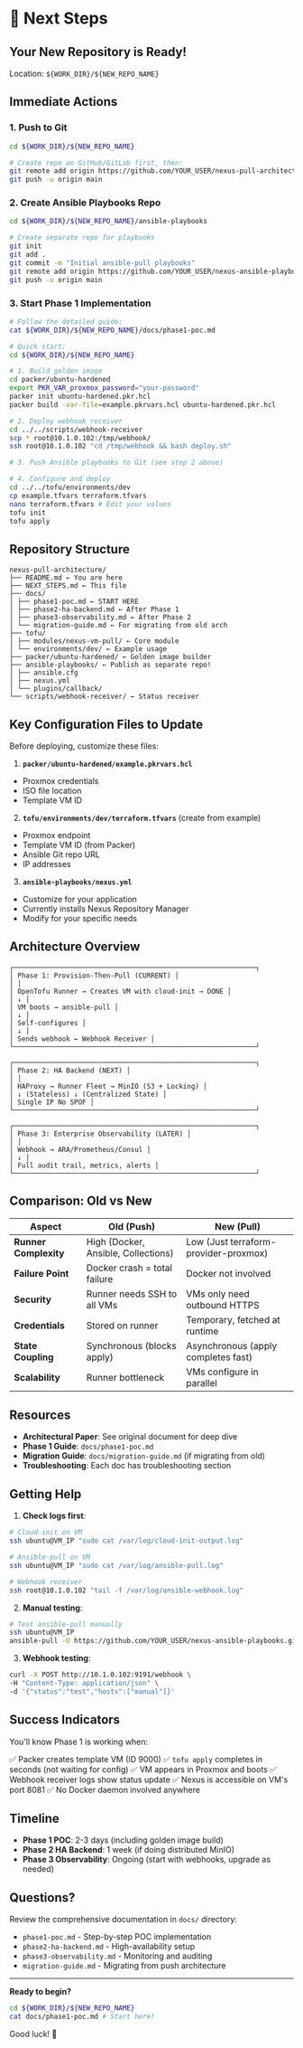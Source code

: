 # 🎯 Next Steps

## Your New Repository is Ready!

Location: `${WORK_DIR}/${NEW_REPO_NAME}`

## Immediate Actions

### 1. Push to Git
```bash
cd ${WORK_DIR}/${NEW_REPO_NAME}

# Create repo on GitHub/GitLab first, then:
git remote add origin https://github.com/YOUR_USER/nexus-pull-architecture.git
git push -u origin main
```

### 2. Create Ansible Playbooks Repo
```bash
cd ${WORK_DIR}/${NEW_REPO_NAME}/ansible-playbooks

# Create separate repo for playbooks
git init
git add .
git commit -m "Initial ansible-pull playbooks"
git remote add origin https://github.com/YOUR_USER/nexus-ansible-playbooks.git
git push -u origin main
```

### 3. Start Phase 1 Implementation
```bash
# Follow the detailed guide:
cat ${WORK_DIR}/${NEW_REPO_NAME}/docs/phase1-poc.md

# Quick start:
cd ${WORK_DIR}/${NEW_REPO_NAME}

# 1. Build golden image
cd packer/ubuntu-hardened
export PKR_VAR_proxmox_password="your-password"
packer init ubuntu-hardened.pkr.hcl
packer build -var-file=example.pkrvars.hcl ubuntu-hardened.pkr.hcl

# 2. Deploy webhook receiver
cd ../../scripts/webhook-receiver
scp * root@10.1.0.102:/tmp/webhook/
ssh root@10.1.0.102 "cd /tmp/webhook && bash deploy.sh"

# 3. Push Ansible playbooks to Git (see step 2 above)

# 4. Configure and deploy
cd ../../tofu/environments/dev
cp example.tfvars terraform.tfvars
nano terraform.tfvars # Edit your values
tofu init
tofu apply
```

## Repository Structure

```
nexus-pull-architecture/
├── README.md ← You are here
├── NEXT_STEPS.md ← This file
├── docs/
│ ├── phase1-poc.md ← START HERE
│ ├── phase2-ha-backend.md ← After Phase 1
│ ├── phase3-observability.md ← After Phase 2
│ └── migration-guide.md ← For migrating from old arch
├── tofu/
│ ├── modules/nexus-vm-pull/ ← Core module
│ └── environments/dev/ ← Example usage
├── packer/ubuntu-hardened/ ← Golden image builder
├── ansible-playbooks/ ← Publish as separate repo!
│ ├── ansible.cfg
│ ├── nexus.yml
│ └── plugins/callback/
└── scripts/webhook-receiver/ ← Status receiver

```

## Key Configuration Files to Update

Before deploying, customize these files:

1. **`packer/ubuntu-hardened/example.pkrvars.hcl`**
- Proxmox credentials
- ISO file location
- Template VM ID

2. **`tofu/environments/dev/terraform.tfvars`** (create from example)
- Proxmox endpoint
- Template VM ID (from Packer)
- Ansible Git repo URL
- IP addresses

3. **`ansible-playbooks/nexus.yml`**
- Customize for your application
- Currently installs Nexus Repository Manager
- Modify for your specific needs

## Architecture Overview

```
┌────────────────────────────────────────────────────────────┐
│ Phase 1: Provision-Then-Pull (CURRENT) │
│ │
│ OpenTofu Runner → Creates VM with cloud-init → DONE │
│ ↓ │
│ VM boots → ansible-pull │
│ ↓ │
│ Self-configures │
│ ↓ │
│ Sends webhook ← Webhook Receiver │
└────────────────────────────────────────────────────────────┘

┌────────────────────────────────────────────────────────────┐
│ Phase 2: HA Backend (NEXT) │
│ │
│ HAProxy → Runner Fleet → MinIO (S3 + Locking) │
│ ↓ (Stateless) ↓ (Centralized State) │
│ Single IP No SPOF │
└────────────────────────────────────────────────────────────┘

┌────────────────────────────────────────────────────────────┐
│ Phase 3: Enterprise Observability (LATER) │
│ │
│ Webhook → ARA/Prometheus/Consul │
│ ↓ │
│ Full audit trail, metrics, alerts │
└────────────────────────────────────────────────────────────┘
```

## Comparison: Old vs New

| Aspect | Old (Push) | New (Pull) |
|--------|-----------|-----------|
| **Runner Complexity** | High (Docker, Ansible, Collections) | Low (Just terraform-provider-proxmox) |
| **Failure Point** | Docker crash = total failure | Docker not involved |
| **Security** | Runner needs SSH to all VMs | VMs only need outbound HTTPS |
| **Credentials** | Stored on runner | Temporary, fetched at runtime |
| **State Coupling** | Synchronous (blocks apply) | Asynchronous (apply completes fast) |
| **Scalability** | Runner bottleneck | VMs configure in parallel |

## Resources

- **Architectural Paper**: See original document for deep dive
- **Phase 1 Guide**: `docs/phase1-poc.md`
- **Migration Guide**: `docs/migration-guide.md` (if migrating from old)
- **Troubleshooting**: Each doc has troubleshooting section

## Getting Help

1. **Check logs first**:
```bash
# Cloud-init on VM
ssh ubuntu@VM_IP "sudo cat /var/log/cloud-init-output.log"

# Ansible-pull on VM
ssh ubuntu@VM_IP "sudo cat /var/log/ansible-pull.log"

# Webhook receiver
ssh root@10.1.0.102 "tail -f /var/log/ansible-webhook.log"
```

2. **Manual testing**:
```bash
# Test ansible-pull manually
ssh ubuntu@VM_IP
ansible-pull -U https://github.com/YOUR_USER/nexus-ansible-playbooks.git nexus.yml
```

3. **Webhook testing**:
```bash
curl -X POST http://10.1.0.102:9191/webhook \
-H "Content-Type: application/json" \
-d '{"status":"test","hosts":["manual"]}'
```

## Success Indicators

You'll know Phase 1 is working when:

✅ Packer creates template VM (ID 9000)
✅ `tofu apply` completes in seconds (not waiting for config)
✅ VM appears in Proxmox and boots
✅ Webhook receiver logs show status update
✅ Nexus is accessible on VM's port 8081
✅ No Docker daemon involved anywhere

## Timeline

- **Phase 1 POC**: 2-3 days (including golden image build)
- **Phase 2 HA Backend**: 1 week (if doing distributed MinIO)
- **Phase 3 Observability**: Ongoing (start with webhooks, upgrade as needed)

## Questions?

Review the comprehensive documentation in `docs/` directory:
- `phase1-poc.md` - Step-by-step POC implementation
- `phase2-ha-backend.md` - High-availability setup
- `phase3-observability.md` - Monitoring and auditing
- `migration-guide.md` - Migrating from push architecture

---

**Ready to begin?**

```bash
cd ${WORK_DIR}/${NEW_REPO_NAME}
cat docs/phase1-poc.md # Start here!
```

Good luck! 🚀
